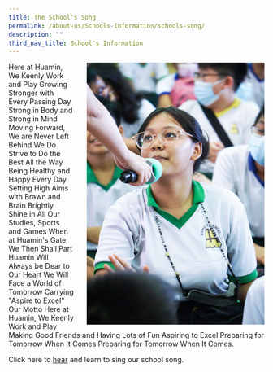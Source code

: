 ```yaml
---
title: The School's Song
permalink: /about-us/Schools-Information/schools-song/
description: ""
third_nav_title: School's Information
---
```

<p>
<img src="/images/DSC03284.jpg" style="float:right; margin-left:25px; width:350px;height:515px;">
Here at Huamin, We Keenly Work and Play
Growing Stronger with Every Passing Day
Strong in Body and Strong in Mind
Moving Forward, We are Never Left Behind
We Do Strive to Do the Best All the Way
Being Healthy and Happy Every Day
Setting High Aims with Brawn and Brain
Brightly Shine in All Our Studies, Sports and Games
When at Huamin's Gate, We Then Shall Part
Huamin Will Always be Dear to Our Heart
We Will Face a World of Tomorrow
Carrying "Aspire to Excel" Our Motto
Here at Huamin, We Keenly Work and Play
Making Good Friends and Having Lots of Fun
Aspiring to Excel
Preparing for Tomorrow When It Comes
Preparing for Tomorrow When It Comes.
</p>

Click here to <u>hear</u> and learn to sing our school song.